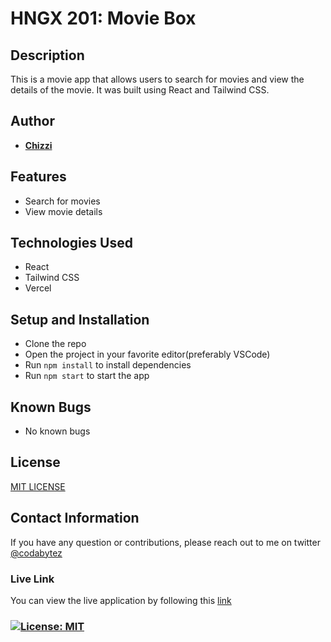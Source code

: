 # HNGX 201: Movie Box

## Description

This is a movie app that allows users to search for movies and view the details of the movie. It was built using React and Tailwind CSS.

## Author

- [**Chizzi**](https://github.com/codabytez/)

## Features

- Search for movies
- View movie details

## Technologies Used

- React
- Tailwind CSS
- Vercel

## Setup and Installation

- Clone the repo
- Open the project in your favorite editor(preferably VSCode)
- Run `npm install` to install dependencies
- Run `npm start` to start the app

## Known Bugs

- No known bugs

## License

[MIT LICENSE](./LICENSE)

## Contact Information

If you have any question or contributions, please reach out to me on twitter [@codabytez](https://twitter.com/codabytez)

### Live Link

You can view the live application by following this [link](https://hngx-201-moviebox.vercel.app/)

### [![License: MIT](https://img.shields.io/badge/License-MIT-yellow.svg)](https://opensource.org/licenses/MIT)
